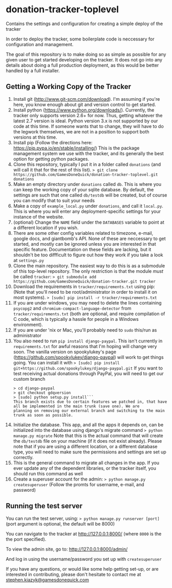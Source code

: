 # donation-tracker-toplevel
Contains the settings and configuration for creating a simple deploy of the tracker

In order to deploy the tracker, some boilerplate code is neccessary for configuration and management. 

The goal of this repository is to make doing so as simple as possible for any given user to get 
started developing on the tracker. It does not go into any details about doing a full production deployment,
as this would be better handled by a full installer.

## Getting a Working Copy of the Tracker

1. Install git (http://www.git-scm.com/download). 
   I'm assuming if you're here, you know enough about git and version control to get started.
2. Install python (https://www.python.org/downloads/).
   Currently, the tracker only supports version 2.6+ for now. Thus, getting whatever the latest 2.7 version is ideal.
   Python version 3.x is not supported by our code at this time. If someone wants that to change, they will have to 
   do the legwork themselves, we are not in a position to support both versions at this time.
3. Install pip (Follow the directions here: https://pip.pypa.io/en/stable/installing/) This is the package management system
   we use with the tracker, and its generally the best option for getting python packages.
4. Clone this repository, typically I put it in a folder called `donations` (and will call it that for the rest of this list). 
   ```> git clone https://github.com/GamesDoneQuick/donation-tracker-toplevel.git donations```
5. Make an empty directory under `donations` called `db`. This is where you can keep the working copy of your sqlite database. 
   By default, the settings are such that one called `db/testdb` will be created, but of course you can modify that to suit 
   your needs
6. Make a copy of `example_local.py` under `donations`, and call it `local.py`. 
   This is where you will enter any deployment-specific settings for your instance of the website.
 1. (optional) Change the `NAME` field under the `DATABASES` variable to point at a different location if you wish.
 2. There are some other config variables related to timezone, e-mail, google docs, and giantbomb's API. None of these are
    neccessary to get started, and mostly can be ignored unless you are interested in that specific feature. Documentation
    on these fields are lacking, but it shouldn't be too diffficult to figure out how they work if you take a look at
    `settings.py`
7. Clone the main repository. The easiest way to do this is as a submodule of this top-level repository. The only restriction 
   is that the module _must_ be called `tracker`: 
   ```> git submodule add https://github.com/GamesDoneQuick/donation-tracker.git tracker```
8. Download the requirements in `tracker/requirements.txt` using pip:
   (Note that you'll need to be root/administrator in order to install it on most systems).
   ```> [sudo] pip install -r tracker/requirements.txt```
 1. If you are under windows, you may need to delete the lines containing `psycopg2` and `chromium-compact-language-detector`
     from `tracker/requirements.txt` (both are optional, and require compilation of C code, which is typically a hassle for 
     people in a Windows environment).
 2. If you are under 'nix or Mac, you'll probably need to `sudo` this/run as administrator
 3. You also need to run `pip install django-paypal`. This isn't currently in `requirements.txt` for awful reasons that I'm hoping 
    will change very soon. The vanilla version on spookylukey's page (https://github.com/spookylukey/django-paypal) will work to 
    get things going. You can install it with
    ```> [sudo] pip install git+https://github.com/spookylukey/django-paypal.git``` 
    If you want to test receiving actual donations through PayPal, you will need to get our custom branch
    ```> git clone https://github.com/GamesDoneQuick/django-paypal.git
    > cd django-paypal
    > git checkout gdqversion
    > [sudo] python setup.py install```
    This branch exists due to certain features we patched in, that have all be implemented in the main trunk (save one). We are
    planning on removing our external branch and switching to the main trunk as soon as possible.
9. Initialize the database. This app, and all the apps it depends on, can be initialized into the database using django's
   migrate command
   ```> python manage.py migrate```
   Note that this is the actual command that will create the `db/testdb` file on your machine (if it does not exist already).
   Please note that if you are using a different location, or a different database type, you will need to make sure the 
   permissions and settings are set up correctly.
 1. This is the general command to migrate all changes in the app. If you ever update any of the dependent libraries, or the 
    tracker itself, you should run this command as well
10. Create a superuser account for the admin:
    ```> python manage.py createsuperuser``` 
    (Follow the promts for username, e-mail, and password)

## Running the test server
You can run the test server, using:
```> python manage.py runserver [port]``` (port argument is optional, the default will be 8000)

You can navigate to the tracker at http://127.0.0.1:8000/ (where `8000` is the the port specified).

To view the admin site, go to: http://127.0.0.1:8000/admin/

And log in using the username/password you set up with `createsuperuser`

If you have any questions, or would like some help getting set-up, or are interested in contributing, please
don't hesitate to contact me at stephen.kiazyk@gamesdonequick.com
